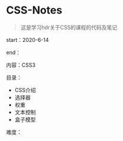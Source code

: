 # CSS-Notes

> 这是学习hdr关于CSS的课程的代码及笔记

start：2020-6-14

end：

内容：CSS3

目录：

+ CSS介绍
+ 选择器
+ 权重
+ 文本控制
+ 盒子模型

难度：